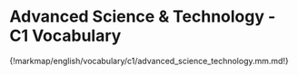 # Advanced Science & Technology - C1 Vocabulary

{!markmap/english/vocabulary/c1/advanced_science_technology.mm.md!}
